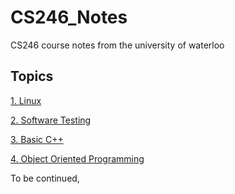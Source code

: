 # CS246_Notes
CS246 course notes from the university of waterloo

## Topics

[1.  Linux](https://github.com/kila097/CS246_Notes/blob/main/1.%20Linux.md)


[2.  Software Testing](https://github.com/kila097/CS246_Notes/blob/main/2.%20Software%20Testing.md)


[3. Basic C++](https://github.com/kila097/CS246_Notes/blob/main/3.%20Basic%20C%2B%2B.md)


[4. Object Oriented Programming](https://github.com/kila097/CS246_Notes/blob/main/4.%20Object%20Oriented%20Programing.md)


To be continued,
